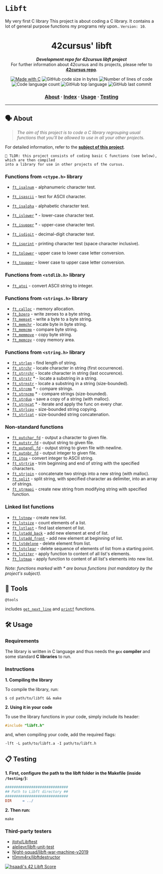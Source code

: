 # `Libft`

My very first C library
This project is about coding a C library. It contains a lot of general purpose functions my programs rely upon.. `Version: 10`.<br>


<h1 align="center">
	42cursus' libft
</h1>

<p align="center">
	<b><i>Development repo for 42cursus libft project</i></b><br>
	For further information about 42cursus and its projects, please refer to <a href="https://github.com/iflis7/libft"><b>42cursus repo</b></a>.
</p>

<p align="center">
    <a href="https://www.cprogramming.com/"><img alt="Made with C" src="https://img.shields.io/badge/Made%20with-C-1f425f.svg"/></a>
    <img alt="GitHub code size in bytes" src="https://img.shields.io/github/languages/code-size/iflis7/get_next_line?color=lightblue" />
    <img alt="Number of lines of code" src="https://img.shields.io/tokei/lines/github/iflis7/get_next_line?color=critical" />
    <img alt="Code language count" src="https://img.shields.io/github/languages/count/iflis7/get_next_line?color=yellow" />
    <img alt="GitHub top language" src="https://img.shields.io/github/languages/top/iflis7/get_next_line?color=blue" />
    <img alt="GitHub last commit" src="https://img.shields.io/github/last-commit/iflis7/get_next_line?color=green" />
</p>

<h3 align="center">
	<a href="#%EF%B8%8F-about">About</a>
	<span> · </span>
	<a href="#-index">Index</a>
	<span> · </span>
	<a href="#%EF%B8%8F-usage">Usage</a>
	<span> · </span>
	<a href="#-testing">Testing</a>
</h3>

---

## 🗣️ About

> _The aim of this project is to code a C library regrouping usual functions that you'll be allowed to use in all your other projects._

For detailed information, refer to the [**subject of this project**](subject/libft.pdf).

	🚀 TLDR: this project consists of coding basic C functions (see below), which are then compiled
	into a library for use in other projects of the cursus.

### Functions from `<ctype.h>` library

* [`ft_isalnum`](src/is/ft_isalnum.c)			- alphanumeric character test.
* [`ft_isascii`](src/is/ft_isascii.c)			- test for ASCII character.
* [`ft_isalpha`](src/is/ft_isalpha.c)			- alphabetic character test.
* [`ft_islower`](src/is/ft_islower.c) *	- lower-case character test.
* [`ft_isupper`](src/is/ft_isupper.c) *	- upper-case character test.
* [`ft_isdigit`](src/is/ft_isdigit.c)			- decimal-digit character test.
* [`ft_isprint`](src/is/ft_isprint.c)			- printing character test (space character inclusive).

* [`ft_tolower`](src/to/ft_tolower.c)			- upper case to lower case letter conversion.
* [`ft_toupper`](src/to/ft_toupper.c)			- lower case to upper case letter conversion.

### Functions from `<stdlib.h>` library

* [`ft_atoi`](src/to/ft_atoi.c)		- convert ASCII string to integer.


### Functions from `<strings.h>` library

* [`ft_calloc`](src/mem/ft_calloc.c)	- memory allocation.
* [`ft_bzero`](src/mem/ft_bzero.c)		- write zeroes to a byte string.
* [`ft_memset`](src/mem/ft_memset.c)		- write a byte to a byte string.
* [`ft_memchr`](src/mem/ft_memchr.c)		- locate byte in byte string.
* [`ft_memcmp`](src/mem/ft_memcmp.c)		- compare byte string.
* [`ft_memmove`](src/mem/ft_memmove.c)	- copy byte string.
* [`ft_memcpy`](src/mem/ft_memcpy.c)		- copy memory area.

### Functions from `<string.h>` library

* [`ft_strlen`](src/str/ft_strlen.c)				- find length of string.
* [`ft_strchr`](src/str/ft_strchr.c)				- locate character in string (first occurrence).
* [`ft_strrchr`](src/str/ft_strrchr.c)			- locate character in string (last occurence).
* [`ft_strstr`](src/str/ft_strstr.c) *		- locate a substring in a string.
* [`ft_strnstr`](src/str/ft_strnstr.c)			- locate a substring in a string (size-bounded).
* [`ft_strcmp`](src/str/ft_strcmp.c) *		- compare strings.
* [`ft_strncmp`](src/str/ft_strncmp.c) *			- compare strings (size-bounded).
* [`ft_strdup`](src/str/ft_strdup.c)				- save a copy of a string (with malloc).
* [`ft_strncat`](src/str/ft_striteri.c) *	- iterate and apply the func on every char.
* [`ft_strlcpy`](src/str/ft_strlcpy.c)			- size-bounded string copying.
* [`ft_strlcat`](src/str/ft_strlcat.c)			- size-bounded string concatenation.

### Non-standard functions

* [`ft_putchar_fd`](src/put/ft_putchar_fd.c)		- output a character to given file.
* [`ft_putstr_fd`](src/put/ft_putstr_fd.c)		- output string to given file.
* [`ft_putendl_fd`](src/put/ft_putendl_fd.c)		- output string to given file with newline.
* [`ft_putnbr_fd`](src/put/ft_putnbr_fd.c)		- output integer to given file.
* [`ft_itoa`](src/to/ft_itoa.c)					- convert integer to ASCII string.
* [`ft_strtrim`](src/str/ft_strtrim.c)			- trim beginning and end of string with the specified characters.
* [`ft_strjoin`](src/str/ft_strjoin.c)			- concatenate two strings into a new string (with malloc).
* [`ft_split`](src/sub/ft_split.c)				- split string, with specified character as delimiter, into an array of strings.
* [`ft_strmapi`](src/str/ft_strmapi.c)			- create new string from modifying string with specified function.

### Linked list functions

* [`ft_lstnew`](src/lst/ft_lstnew.c)				- create new list.
* [`ft_lstsize`](src/lst/ft_lstsize.c)			- count elements of a list.
* [`ft_lstlast`](src/lst/ft_lstlast.c)			- find last element of list.
* [`ft_lstadd_back`](src/lst/ft_lstadd_back.c)	- add new element at end of list.
* [`ft_lstadd_front`](src/lst/ft_lstadd_front.c)	- add new element at beginning of list.
* [`ft_lstdelone`](src/lst/ft_lstdelone.c)		- delete element from list.
* [`ft_lstclear`](src/lst/ft_lstclear.c)			- delete sequence of elements of list from a starting point.
* [`ft_lstiter`](src/lst/ft_lstiter.c)			- apply function to content of all list's elements.
* [`ft_lstmap`](src/lst/ft_lstmap.c)				- apply function to content of all list's elements into new list.

_Note: functions marked with * are bonus functions (not mandatory by the project's subject)._

## 📑 Tools

`@tools`

includes [`get_next_line`](https://github.com/iflis7/get_next_line) and [`printf`](https://github.com/iflis7/ft_printf) functions.


## 🛠️ Usage

### Requirements

The library is written in C language and thus needs the **`gcc` compiler** and some standard **C libraries** to run.

### Instructions

**1. Compiling the library**

To compile the library, run:

```shell
$ cd path/to/libft && make
```

**2. Using it in your code**

To use the library functions in your code, simply include its header:

```C
#include "libft.h"
```

and, when compiling your code, add the required flags:

```shell
-lft -L path/to/libft.a -I path/to/libft.h
```

## 📋 Testing

**1. First, configure the path to the libft folder in the Makefile (inside `/testing/`):**

```Makefile
#############################
## Path to Libft directory ##
#############################
DIR		= ../
```

**2. Then run:**

```shell
make 
```

### Third-party testers

* [jtoty/Libftest](https://github.com/jtoty/Libftest)
* [alelievr/libft-unit-test](https://github.com/alelievr/libft-unit-test)
* [Night-squad/libft-war-machine-v2019](https://github.com/Night-squad/libft-war-machine-v2019)
* [t0mm4rx/libftdestructor](https://github.com/t0mm4rx/libftdestructor)

[![hsaadi's 42 Libft Score](https://badge42.vercel.app/api/v2/cl5s2p211013909jutf782quk/project/2544755)](https://github.com/JaeSeoKim/badge42)
